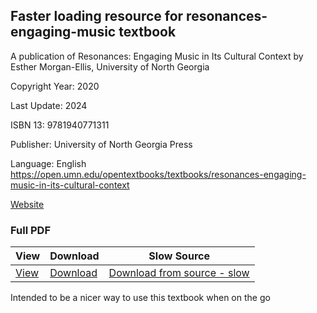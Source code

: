 ## Faster loading resource for resonances-engaging-music textbook

A publication  of Resonances: Engaging Music in Its Cultural Context by Esther Morgan-Ellis, University of North Georgia

Copyright Year: 2020

Last Update: 2024

ISBN 13: 9781940771311

Publisher: University of North Georgia Press

Language: English
https://open.umn.edu/opentextbooks/textbooks/resonances-engaging-music-in-its-cultural-context

[Website](https://clintonsteiner.github.io/resonances/)

### Full PDF
| View         | Download                     | Slow Source                                                                                                 |
|--------------|------------------------------|-------------------------------------------------------------------------------------------------------------|
| [View](book) | [Download](resonance-v7.pdf) | [Download from source - slow](https://web.ung.edu/media/university-press/Resonances-v7.pdf?t=1739240426269) |

Intended to be a nicer way to use this textbook when on the go
